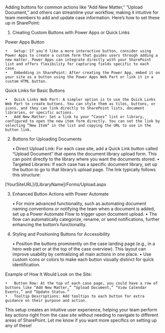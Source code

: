 Adding buttons for common actions like “Add New Matter,” “Upload Document,” and others can streamline your workflow, making it intuitive for team members to add and update case information. Here’s how to set these up in SharePoint:

1. Creating Custom Buttons with Power Apps or Quick Links

Power Apps Button

	•	Setup: If you’d like a more interactive button, consider using Power Apps to create a custom form that guides users through adding a new matter. Power Apps can integrate directly with your SharePoint list and offers flexibility for capturing fields specific to each case.
	•	Embedding in SharePoint: After creating the Power App, embed it on your site as a button using the Power Apps Web Part or link it in a custom HTML button.

Quick Links for Basic Buttons

	•	Quick Links Web Part: A simpler option is to use the Quick Links Web Part to create buttons. You can style them as tiles, buttons, or icons, and they can link directly to SharePoint lists, document libraries, or specific actions.
	•	Add New Matter: Set a link to your “Cases” list or library, configured to open the new item form directly. You can set the link by selecting “New Item” in the list and copying the URL to use in the button link.

2. Buttons for Uploading Documents

	•	Direct Upload Link: For each case site, add a Quick Link button called “Upload Document” that opens the document library upload form. This can point directly to the library where you want the documents stored.
	•	Targeted Libraries: If each case has a specific document library, set up the button to go to that library’s upload page. The link typically follows this structure:

[YourSiteURL]/[LibraryName]/Forms/Upload.aspx



3. Enhanced Button Actions with Power Automate

	•	For more advanced functionality, such as automating document naming conventions or notifying the team when a document is added, set up a Power Automate Flow to trigger upon document upload.
	•	The flow can automatically categorize, rename, or send notifications, further enhancing the button’s functionality.

4. Styling and Positioning Buttons for Accessibility

	•	Position the buttons prominently on the case landing page (e.g., in a hero web part or at the top of the case overview). This layout can improve usability by centralizing all main actions in one place.
	•	Use custom icons or colors to make each button visually distinct for quick identification.

Example of How It Would Look on the Site:

	•	Button Row: At the top of each case page, you could have a row of buttons like “Add New Matter,” “Upload Document,” “View Calendar Events,” and “Update Status.”
	•	Tooltip Descriptions: Add tooltips to each button for extra guidance on their purpose and action.

This setup creates an intuitive user experience, helping your team perform key actions right from the case site without needing to navigate to different areas of SharePoint. Let me know if you want more specifics on setting up any of these!